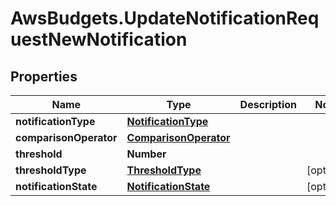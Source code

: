# AwsBudgets.UpdateNotificationRequestNewNotification

## Properties

Name | Type | Description | Notes
------------ | ------------- | ------------- | -------------
**notificationType** | [**NotificationType**](NotificationType.md) |  | 
**comparisonOperator** | [**ComparisonOperator**](ComparisonOperator.md) |  | 
**threshold** | **Number** |  | 
**thresholdType** | [**ThresholdType**](ThresholdType.md) |  | [optional] 
**notificationState** | [**NotificationState**](NotificationState.md) |  | [optional] 


